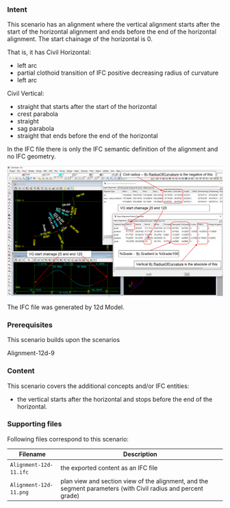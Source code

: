 
### Intent

This scenario has an alignment where the vertical alignment starts after the start of the horizontal alignment
and ends before the end of the horizontal alignment.
The start chainage of the horizontal is 0.

That is, it has 
Civil Horizontal:

- left arc
- partial clothoid transition of IFC positive decreasing radius of curvature
- left arc

Civil Vertical:

- straight that starts after the start of the horizontal
- crest parabola 
- straight
- sag parabola
- straight that ends before the end of the horizontal

In the IFC file there is only the IFC semantic definition of the alignment and no IFC geometry.

![alignment12d11](../Alignment-12d-11/Alignment-12d-11.png  "Alignment where vertical does not match the horizontal") 

The IFC file was generated by 12d Model. 

### Prerequisites

This scenario builds upon the scenarios

Alignment-12d-9

### Content

This scenario covers the additional concepts and/or IFC entities:

- the vertical starts after the horizontal and stops before the end of the horizontal. 

### Supporting files

Following files correspond to this scenario:

| Filename                  | Description                                                                                |
|---------------------------|--------------------------------------------------------------------------------------------|
| `Alignment-12d-11.ifc`    | the exported content as an IFC file                                                        |
| `Alignment-12d-11.png`    | plan view and section view of the alignment, and the segment parameters (with Civil radius and percent grade)|


